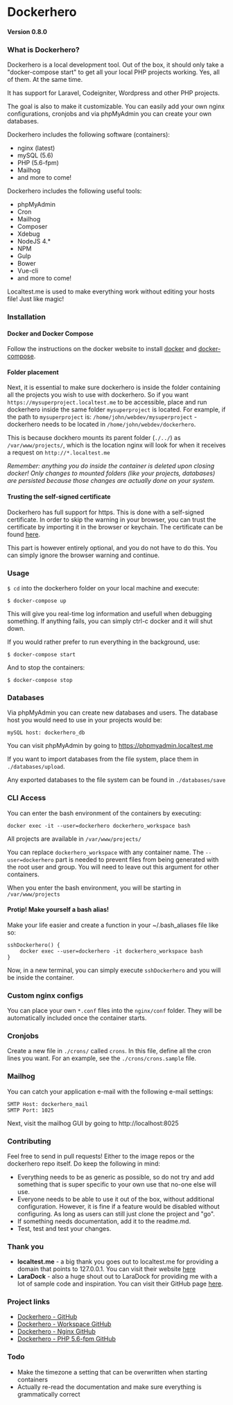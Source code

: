 # Dockerhero
#### Version 0.8.0

### What is Dockerhero?
Dockerhero is a local development tool. Out of the box, it should only take a "docker-compose start" to get all your local PHP projects working. Yes, all of them. At the same time.

It has support for Laravel, Codeigniter, Wordpress and other PHP projects.

The goal is also to make it customizable. You can easily add your own nginx configurations, cronjobs and via phpMyAdmin you can create your own databases.

Dockerhero includes the following software (containers):
- nginx (latest)
- mySQL (5.6)
- PHP (5.6-fpm)
- Mailhog
- and more to come!

Dockerhero includes the following useful tools:
- phpMyAdmin
- Cron
- Mailhog
- Composer
- Xdebug
- NodeJS 4.*
- NPM
- Gulp
- Bower
- Vue-cli
- and more to come!

Localtest.me is used to make everything work without editing your hosts file! Just like magic!

### Installation
#### Docker and Docker Compose
Follow the instructions on the docker website to install [docker](https://docs.docker.com/engine/installation/) and [docker-compose](https://docs.docker.com/compose/install/).

#### Folder placement
Next, it is essential to make sure dockerhero is inside the folder containing all the projects you wish to use with dockerhero. So if you want `https://mysuperproject.localtest.me` to be accessible, place and run dockerhero inside the same folder `mysuperproject` is located. For example, if the path to `mysuperproject` is: `/home/john/webdev/mysuperproject` - dockerhero needs to be located in `/home/john/webdev/dockerhero`.

This is because dockhero mounts its parent folder (`./../`) as `/var/www/projects/`, which is the location nginx will look for when it receives a request on `http://*.localtest.me`

*Remember: anything you do inside the container is deleted upon closing docker! Only changes to mounted folders (like your projects, databases) are persisted because those changes are actually done on your system.*

#### Trusting the self-signed certificate
Dockerhero has full support for https. This is done with a self-signed certificate. In order to skip the warning in your browser, you can trust the certificate by importing it in the browser or keychain. The certificate can be found [here](https://github.com/johanvanhelden/dockerhero-nginx/blob/master/.certs/localtest.me.crt).

This part is however entirely optional, and you do not have to do this. You can simply ignore the browser warning and continue.

### Usage
`$ cd` into the dockerhero folder on your local machine and execute:

    $ docker-compose up

This will give you real-time log information and usefull when debugging something. If anything fails, you can simply ctrl-c docker and it will shut down.

If you would rather prefer to run everything in the background, use:

    $ docker-compose start

And to stop the containers:

    $ docker-compose stop

### Databases
Via phpMyAdmin you can create new databases and users.
The database host you would need to use in your projects would be:

    mySQL host: dockerhero_db

You can visit phpMyAdmin by going to https://phpmyadmin.localtest.me

If you want to import databases from the file system, place them in `./databases/upload`.

Any exported databases to the file system can be found in `./databases/save`

### CLI Access
You can enter the bash environment of the containers by executing:

    docker exec -it --user=dockerhero dockerhero_workspace bash

All projects are available in `/var/www/projects/`

You can replace `dockerhero_workspace` with any container name.
The `--user=dockerhero` part is needed to prevent files from being generated with the root user and group. You will need to leave out this argument for other containers.

When you enter the bash environment, you will be starting in `/var/www/projects`

#### Protip! Make yourself a bash alias!
Make your life easier and create a function in your ~/.bash_aliases file like so:
```
sshDockerhero() {
    docker exec --user=dockerhero -it dockerhero_workspace bash
}
```

Now, in a new terminal, you can simply execute `sshDockerhero` and you will be inside the container.

### Custom nginx configs
You can place your own `*.conf` files into the `nginx/conf` folder. They will be automatically included once the container starts.

### Cronjobs
Create a new file in `./crons/` called `crons`. In this file, define all the cron lines you want. For an example, see the
`./crons/crons.sample` file.

### Mailhog
You can catch your application e-mail with the following e-mail settings:

    SMTP Host: dockerhero_mail
    SMTP Port: 1025

Next, visit the mailhog GUI by going to http://localhost:8025

### Contributing
Feel free to send in pull requests! Either to the image repos or the dockerhero repo itself. Do keep the following in mind:
- Everything needs to be as generic as possible, so do not try and add something that is super specific to your own use that no-one else will use.
- Everyone needs to be able to use it out of the box, without additional configuration. However, it is fine if a feature would be disabled without configuring. As long as users can still just clone the project and "go".
- If something needs documentation, add it to the readme.md.
- Test, test and test your changes.

### Thank you
- **localtest.me** - a big thank you goes out to localtest.me for providing a domain that points to 127.0.0.1. You can visit their website [here](http://readme.localtest.me/)
- **LaraDock** - also a huge shout out to LaraDock for providing me with a lot of sample code and inspiration. You can visit their GitHub page [here](https://github.com/LaraDock/laradock).

### Project links
- [Dockerhero - GitHub](https://github.com/johanvanhelden/dockerhero)
- [Dockerhero - Workspace GitHub](https://github.com/johanvanhelden/dockerhero-workspace)
- [Dockerhero - Nginx GitHub](https://github.com/johanvanhelden/dockerhero-nginx)
- [Dockerhero - PHP 5.6-fpm GitHub](https://github.com/johanvanhelden/dockerhero-php-5.6-fpm)

### Todo
- Make the timezone a setting that can be overwritten when starting containers
- Actually re-read the documentation and make sure everything is grammatically correct
